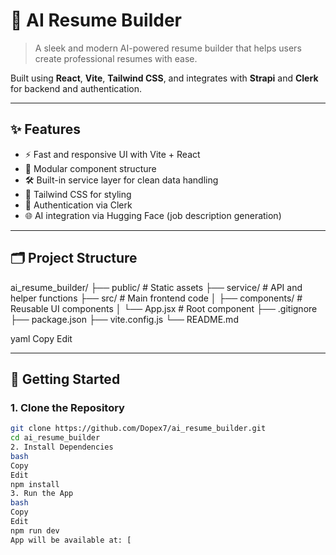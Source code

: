 # 🧠 AI Resume Builder

> A sleek and modern AI-powered resume builder that helps users create professional resumes with ease.

Built using **React**, **Vite**, **Tailwind CSS**, and integrates with **Strapi** and **Clerk** for backend and authentication.

---

## ✨ Features

- ⚡️ Fast and responsive UI with Vite + React
- 🧩 Modular component structure
- 🛠️ Built-in service layer for clean data handling
- 🎨 Tailwind CSS for styling
- 🔐 Authentication via Clerk
- 🌐 AI integration via Hugging Face (job description generation)

---

## 🗂️ Project Structure

ai_resume_builder/ ├── public/ # Static assets ├── service/ # API and helper functions ├── src/ # Main frontend code │ ├── components/ # Reusable UI components │ └── App.jsx # Root component ├── .gitignore ├── package.json ├── vite.config.js └── README.md

yaml
Copy
Edit

---

## 🚀 Getting Started

### 1. Clone the Repository

```bash
git clone https://github.com/Dopex7/ai_resume_builder.git
cd ai_resume_builder
2. Install Dependencies
bash
Copy
Edit
npm install
3. Run the App
bash
Copy
Edit
npm run dev
App will be available at: [


